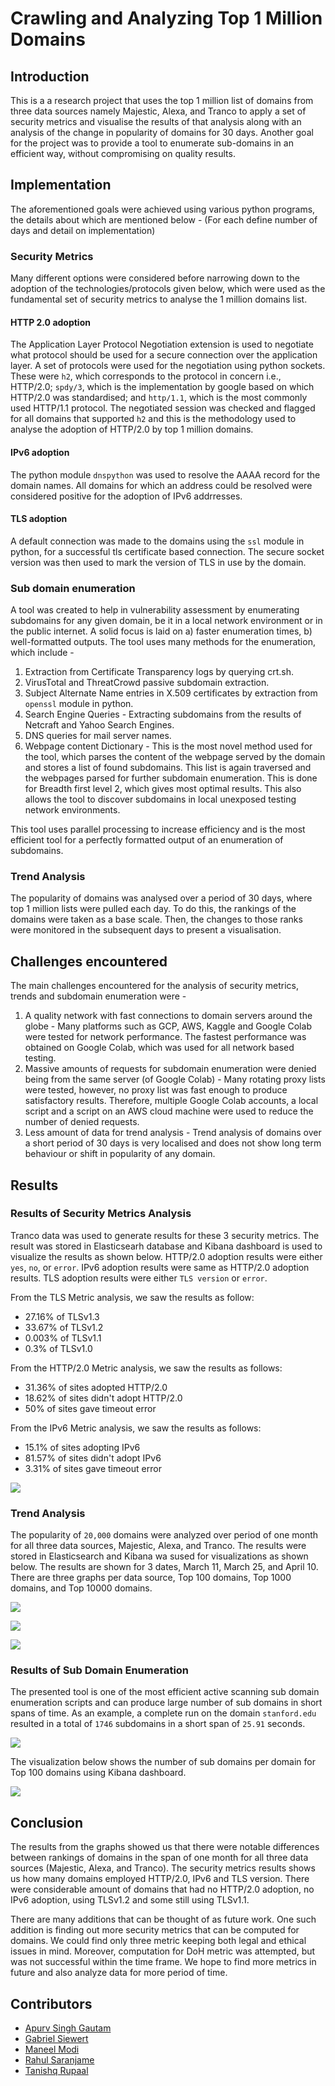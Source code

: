 # Crawling and Analyzing Top 1 Million Domains

## Introduction
This is a a research project that uses the top 1 million list of domains from three data sources namely Majestic, Alexa, and Tranco to apply a set of security metrics and visualise the results of that analysis along with an analysis of the change in popularity of domains for 30 days. Another goal for the project was to provide a tool to enumerate sub-domains in an efficient way, without compromising on quality results.

## Implementation
The aforementioned goals were achieved using various python programs, the details about which are mentioned below -
(For each define number of days and detail on implementation)

### Security Metrics
Many different options were considered before narrowing down to the adoption of the technologies/protocols given below, which were used as the fundamental set of security metrics to analyse the 1 million domains list.

#### HTTP 2.0 adoption
The Application Layer Protocol Negotiation extension is used to negotiate what protocol should be used for a secure connection over the application layer. A set of protocols were used for the negotiation using python sockets. These were `h2`, which corresponds to the protocol in concern i.e., HTTP/2.0; `spdy/3`, which is the implementation by google based on which HTTP/2.0 was standardised; and `http/1.1`, which is the most commonly used HTTP/1.1 protocol. The negotiated session was checked and flagged for all domains that supported `h2` and this is the methodology used to analyse the adoption of HTTP/2.0 by top 1 million domains.

#### IPv6 adoption
The python module `dnspython` was used to resolve the AAAA record for the domain names. All domains for which an address could be resolved were considered positive for the adoption of IPv6 addrresses. 

#### TLS adoption
A default connection was made to the domains using the `ssl` module in python, for a successful tls certificate based connection. The secure socket version was then used to mark the version of TLS in use by the domain.

### Sub domain enumeration
A tool was created to help in vulnerability assessment by enumerating subdomains for any given domain, be it in a local network environment or in the public internet. A solid focus is laid on a) faster enumeration times, b) well-formatted outputs. The tool uses many methods for the enumeration, which include -
1. Extraction from Certificate Transparency logs by querying crt.sh.
2. VirusTotal and ThreatCrowd passive subdomain extraction.
3. Subject Alternate Name entries in X.509 certificates by extraction from `openssl` module in python.
4. Search Engine Queries - Extracting subdomains from the results of Netcraft and Yahoo Search Engines.
5. DNS queries for mail server names.
6. Webpage content Dictionary - This is the most novel method used for the tool, which parses the content of the webpage served by the domain and stores a list of found subdomains. This list is again traversed and the webpages parsed for further subdomain enumeration. This is done for Breadth first level 2, which gives most optimal results. This also allows the tool to discover subdomains in local unexposed testing network environments. 

This tool uses parallel processing to increase efficiency and is the most efficient tool for a perfectly formatted output of an enumeration of subdomains.

### Trend Analysis
The popularity of domains was analysed over a period of 30 days, where top 1 million lists were pulled each day. To do this, the rankings of the domains were taken as a base scale. Then, the changes to those ranks were monitored in the subsequent days to present a visualisation.

## Challenges encountered
The main challenges encountered for the analysis of security metrics, trends and subdomain enumeration were - 
1. A quality network with fast connections to domain servers around the globe - Many platforms such as GCP, AWS, Kaggle and Google Colab were tested for network performance. The fastest performance was obtained on Google Colab, which was used for all network based testing.
2. Massive amounts of requests for subdomain enumeration were denied being from the same server (of Google Colab) - Many rotating proxy lists were tested, however, no proxy list was fast enough to produce satisfactory results. Therefore, multiple Google Colab accounts, a local script and a script on an AWS cloud machine were used to reduce the number of denied requests. 
3. Less amount of data for trend analysis - Trend analysis of domains over a short period of 30 days is very localised and does not show long term behaviour or shift in popularity of any domain.

## Results
### Results of Security Metrics Analysis
Tranco data was used to generate results for these 3 security metrics. The result was stored in Elasticsearh database and Kibana dashboard is used to visualize the results as shown below. HTTP/2.0 adoption results were either `yes`, `no`, or `error`. IPv6 adoption results were same as HTTP/2.0 adoption results. TLS adoption results were either `TLS version` or `error`. 

From the TLS Metric analysis, we saw the results as follow:
- 27.16% of TLSv1.3
- 33.67% of TLSv1.2
- 0.003% of TLSv1.1
- 0.3% of TLSv1.0

From the HTTP/2.0 Metric analysis, we saw the results as follows:
- 31.36% of sites adopted HTTP/2.0
- 18.62% of sites didn't adopt HTTP/2.0
- 50% of sites gave timeout error

From the IPv6 Metric analysis, we saw the results as follows:
- 15.1% of sites adopting IPv6
- 81.57% of sites didn't adopt IPv6
- 3.31% of sites gave timeout error

![](images/main_dashboard.png)

### Trend Analysis
The popularity of `20,000` domains were analyzed over period of one month for all three data sources, Majestic, Alexa, and Tranco. The results were stored in Elasticsearch and Kibana wa sused for visualizations as shown below. The results are shown for 3 dates, March 11, March 25, and April 10. There are three graphs per data source, Top 100 domains, Top 1000 domains, and Top 10000 domains.

![](images/majestic_dashboard.png) 

![](images/alexa_dashboard.png)

![](images/tranco_dashboard.png)

### Results of Sub Domain Enumeration
The presented tool is one of the most efficient active scanning sub domain enumeration scripts and can produce large number of sub domains in short spans of time. As an example, a complete run on the domain `stanford.edu` resulted in a total of `1746` subdomains in a short span of `25.91` seconds.

![](images/sub_domain_enum_show.png)

The visualization below shows the number of sub domains per domain for Top 100 domains using Kibana dashboard.

![](images/main_dashboard.png)

## Conclusion
The results from the graphs showed us that there were notable differences between rankings of domains in the span of one month for all three data sources (Majestic, Alexa, and Tranco). The security metrics results shows us how many domains employed HTTP/2.0, IPv6 and TLS version. There were considerable amount of domains that had no HTTP/2.0 adoption, no IPv6 adoption, using TLSv1.2 and some still using TLSv1.1.  

There are many additions that can be thought of as future work. One such addition is finding out more security metrics that can be computed for domains. We could find only three metric keeping both legal and ethical issues in mind.  Moreover, computation for DoH metric was attempted, but was not successful within the time frame. We hope to find more metrics in future and also analyze data for more period of time.

## Contributors
- [Apurv Singh Gautam](https://apurvsinghgautam.me)
- [Gabriel Siewert](https://www.linkedin.com/in/gabriel-siewert-bb7511199/)
- [Maneel Modi](https://www.linkedin.com/in/maneel-modi/)
- [Rahul Saranjame](https://www.linkedin.com/in/rahulsaranjame/)
- [Tanishq Rupaal](https://tanq16.github.io/)


